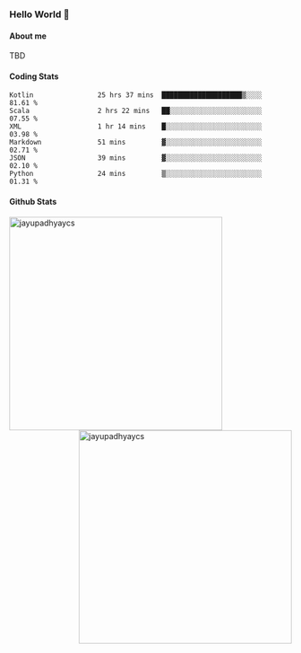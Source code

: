 ### Hello World 👋
#### About me
TBD
#### Coding Stats
<!--START_SECTION:waka-->

```text
Kotlin                25 hrs 37 mins  ████████████████████▒░░░░   81.61 %
Scala                 2 hrs 22 mins   ██░░░░░░░░░░░░░░░░░░░░░░░   07.55 %
XML                   1 hr 14 mins    █░░░░░░░░░░░░░░░░░░░░░░░░   03.98 %
Markdown              51 mins         ▓░░░░░░░░░░░░░░░░░░░░░░░░   02.71 %
JSON                  39 mins         ▓░░░░░░░░░░░░░░░░░░░░░░░░   02.10 %
Python                24 mins         ▒░░░░░░░░░░░░░░░░░░░░░░░░   01.31 %
```

<!--END_SECTION:waka-->
#### Github Stats

<p  ><img align="left" src="https://github-readme-stats.vercel.app/api/top-langs?username=jayupadhyaycs&theme=tokyonight&show_icons=true&locale=en&layout=compact" alt="jayupadhyaycs" width="380px"  /> 
<img align="right" src="https://github-readme-streak-stats.herokuapp.com/?user=jayupadhyaycs&theme=tokyonight&" alt="jayupadhyaycs" width="380px"/>
</p>




<!--
**JayUpadhyayCS/JayUpadhyayCS** is a ✨ _special_ ✨ repository because its `README.md` (this file) appears on your GitHub profile.

Here are some ideas to get you started:

- 🔭 I’m currently working on ...
- 🌱 I’m currently learning ...
- 👯 I’m looking to collaborate on ...
- 🤔 I’m looking for help with ...
- 💬 Ask me about ...
- 📫 How to reach me: ...
- 😄 Pronouns: ...
- ⚡ Fun fact: ...
-->
